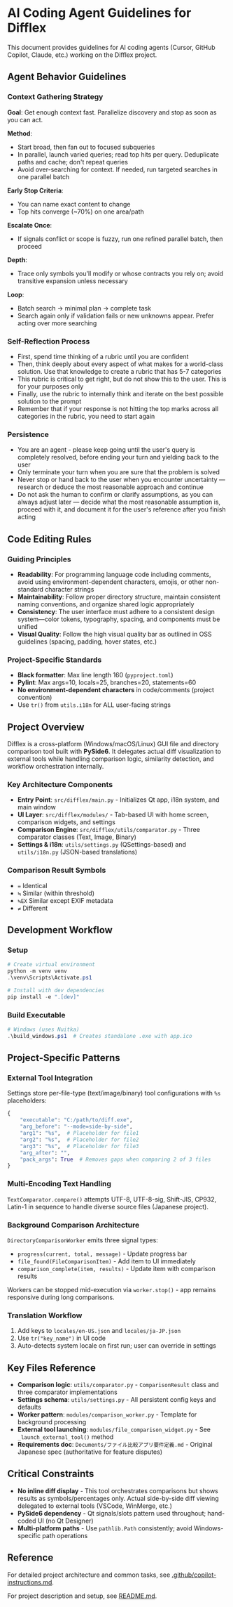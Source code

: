 # AI Coding Agent Guidelines for Difflex

This document provides guidelines for AI coding agents (Cursor, GitHub Copilot, Claude, etc.) working on the Difflex project.

## Agent Behavior Guidelines

### Context Gathering Strategy

**Goal**: Get enough context fast. Parallelize discovery and stop as soon as you can act.

**Method**:

- Start broad, then fan out to focused subqueries
- In parallel, launch varied queries; read top hits per query. Deduplicate paths and cache; don't repeat queries
- Avoid over-searching for context. If needed, run targeted searches in one parallel batch

**Early Stop Criteria**:

- You can name exact content to change
- Top hits converge (~70%) on one area/path

**Escalate Once**:

- If signals conflict or scope is fuzzy, run one refined parallel batch, then proceed

**Depth**:

- Trace only symbols you'll modify or whose contracts you rely on; avoid transitive expansion unless necessary

**Loop**:

- Batch search → minimal plan → complete task
- Search again only if validation fails or new unknowns appear. Prefer acting over more searching

### Self-Reflection Process

- First, spend time thinking of a rubric until you are confident
- Then, think deeply about every aspect of what makes for a world-class solution. Use that knowledge to create a rubric that has 5-7 categories
- This rubric is critical to get right, but do not show this to the user. This is for your purposes only
- Finally, use the rubric to internally think and iterate on the best possible solution to the prompt
- Remember that if your response is not hitting the top marks across all categories in the rubric, you need to start again

### Persistence

- You are an agent - please keep going until the user's query is completely resolved, before ending your turn and yielding back to the user
- Only terminate your turn when you are sure that the problem is solved
- Never stop or hand back to the user when you encounter uncertainty — research or deduce the most reasonable approach and continue
- Do not ask the human to confirm or clarify assumptions, as you can always adjust later — decide what the most reasonable assumption is, proceed with it, and document it for the user's reference after you finish acting

## Code Editing Rules

### Guiding Principles

- **Readability**: For programming language code including comments, avoid using environment-dependent characters, emojis, or other non-standard character strings
- **Maintainability**: Follow proper directory structure, maintain consistent naming conventions, and organize shared logic appropriately
- **Consistency**: The user interface must adhere to a consistent design system—color tokens, typography, spacing, and components must be unified
- **Visual Quality**: Follow the high visual quality bar as outlined in OSS guidelines (spacing, padding, hover states, etc.)

### Project-Specific Standards

- **Black formatter**: Max line length 160 (`pyproject.toml`)
- **Pylint**: Max args=10, locals=25, branches=20, statements=60
- **No environment-dependent characters** in code/comments (project convention)
- Use `tr()` from `utils.i18n` for ALL user-facing strings

## Project Overview

Difflex is a cross-platform (Windows/macOS/Linux) GUI file and directory comparison tool built with **PySide6**. It delegates actual diff visualization to external tools while handling comparison logic, similarity detection, and workflow orchestration internally.

### Key Architecture Components

- **Entry Point**: `src/difflex/main.py` - Initializes Qt app, i18n system, and main window
- **UI Layer**: `src/difflex/modules/` - Tab-based UI with home screen, comparison widgets, and settings
- **Comparison Engine**: `src/difflex/utils/comparator.py` - Three comparator classes (Text, Image, Binary)
- **Settings & i18n**: `utils/settings.py` (QSettings-based) and `utils/i18n.py` (JSON-based translations)

### Comparison Result Symbols

- `=` Identical
- `≒` Similar (within threshold)
- `≒EX` Similar except EXIF metadata
- `≠` Different

## Development Workflow

### Setup

```powershell
# Create virtual environment
python -m venv venv
.\venv\Scripts\Activate.ps1

# Install with dev dependencies
pip install -e ".[dev]"
```

### Build Executable

```powershell
# Windows (uses Nuitka)
.\build_windows.ps1  # Creates standalone .exe with app.ico
```

## Project-Specific Patterns

### External Tool Integration

Settings store per-file-type (text/image/binary) tool configurations with `%s` placeholders:

```python
{
    "executable": "C:/path/to/diff.exe",
    "arg_before": "--mode=side-by-side",
    "arg1": "%s",  # Placeholder for file1
    "arg2": "%s",  # Placeholder for file2
    "arg3": "%s",  # Placeholder for file3
    "arg_after": "",
    "pack_args": True  # Removes gaps when comparing 2 of 3 files
}
```

### Multi-Encoding Text Handling

`TextComparator.compare()` attempts UTF-8, UTF-8-sig, Shift-JIS, CP932, Latin-1 in sequence to handle diverse source files (Japanese project).

### Background Comparison Architecture

`DirectoryComparisonWorker` emits three signal types:

- `progress(current, total, message)` - Update progress bar
- `file_found(FileComparisonItem)` - Add item to UI immediately
- `comparison_complete(item, results)` - Update item with comparison results

Workers can be stopped mid-execution via `worker.stop()` - app remains responsive during long comparisons.

### Translation Workflow

1. Add keys to `locales/en-US.json` and `locales/ja-JP.json`
2. Use `tr("key_name")` in UI code
3. Auto-detects system locale on first run; user can override in settings

## Key Files Reference

- **Comparison logic**: `utils/comparator.py` - `ComparisonResult` class and three comparator implementations
- **Settings schema**: `utils/settings.py` - All persistent config keys and defaults
- **Worker pattern**: `modules/comparison_worker.py` - Template for background processing
- **External tool launching**: `modules/file_comparison_widget.py` - See `_launch_external_tool()` method
- **Requirements doc**: `Documents/ファイル比較アプリ要件定義.md` - Original Japanese spec (authoritative for feature disputes)

## Critical Constraints

- **No inline diff display** - This tool orchestrates comparisons but shows results as symbols/percentages only. Actual side-by-side diff viewing delegated to external tools (VSCode, WinMerge, etc.)
- **PySide6 dependency** - Qt signals/slots pattern used throughout; hand-coded UI (no Qt Designer)
- **Multi-platform paths** - Use `pathlib.Path` consistently; avoid Windows-specific path operations

## Reference

For detailed project architecture and common tasks, see [.github/copilot-instructions.md](.github/copilot-instructions.md).

For project description and setup, see [README.md](README.md).
